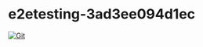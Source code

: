 # e2etesting-3ad3ee094d1ec

[![Git](https://app.soluble.cloud/api/v1/public/badges/d2405034-34d7-48ca-ac80-6d00aefacf6a.svg?orgId=451115019187)](https://app.soluble.cloud/repos/details/github.com/michaelneale/e2etesting-3ad3ee094d1ec?orgId=451115019187)  